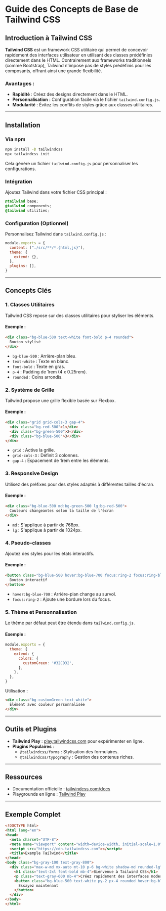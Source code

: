 # Guide des Concepts de Base de Tailwind CSS

## Introduction à Tailwind CSS

**Tailwind CSS** est un framework CSS utilitaire qui permet de concevoir rapidement des interfaces utilisateur en utilisant des classes prédéfinies directement dans le HTML. Contrairement aux frameworks traditionnels (comme Bootstrap), Tailwind n'impose pas de styles prédéfinis pour les composants, offrant ainsi une grande flexibilité.

### Avantages :
- **Rapidité** : Créez des designs directement dans le HTML.
- **Personnalisation** : Configuration facile via le fichier `tailwind.config.js`.
- **Modularité** : Évitez les conflits de styles grâce aux classes utilitaires.

---

## Installation

### Via npm
```bash
npm install -D tailwindcss
npx tailwindcss init
```
Cela génère un fichier `tailwind.config.js` pour personnaliser les configurations.

### Intégration
Ajoutez Tailwind dans votre fichier CSS principal :
```css
@tailwind base;
@tailwind components;
@tailwind utilities;
```

### Configuration (Optionnel)
Personnalisez Tailwind dans `tailwind.config.js` :
```javascript
module.exports = {
  content: ["./src/**/*.{html,js}"],
  theme: {
    extend: {},
  },
  plugins: [],
}
```

---

## Concepts Clés

### 1. Classes Utilitaires
Tailwind CSS repose sur des classes utilitaires pour styliser les éléments.

#### Exemple :
```html
<div class="bg-blue-500 text-white font-bold p-4 rounded">
  Bouton stylisé
</div>
```
- `bg-blue-500` : Arrière-plan bleu.
- `text-white` : Texte en blanc.
- `font-bold` : Texte en gras.
- `p-4` : Padding de 1rem (4 x 0.25rem).
- `rounded` : Coins arrondis.

### 2. Système de Grille
Tailwind propose une grille flexible basée sur Flexbox.

#### Exemple :
```html
<div class="grid grid-cols-3 gap-4">
  <div class="bg-red-500">1</div>
  <div class="bg-green-500">2</div>
  <div class="bg-blue-500">3</div>
</div>
```
- `grid` : Active la grille.
- `grid-cols-3` : Définit 3 colonnes.
- `gap-4` : Espacement de 1rem entre les éléments.

### 3. Responsive Design
Utilisez des préfixes pour des styles adaptés à différentes tailles d'écran.

#### Exemple :
```html
<div class="bg-blue-500 md:bg-green-500 lg:bg-red-500">
  Couleurs changeantes selon la taille de l'écran
</div>
```
- `md` : S'applique à partir de 768px.
- `lg` : S'applique à partir de 1024px.

### 4. Pseudo-classes
Ajoutez des styles pour les états interactifs.

#### Exemple :
```html
<button class="bg-blue-500 hover:bg-blue-700 focus:ring-2 focus:ring-blue-300">
  Bouton interactif
</button>
```
- `hover:bg-blue-700` : Arrière-plan change au survol.
- `focus:ring-2` : Ajoute une bordure lors du focus.

### 5. Thème et Personnalisation
Le thème par défaut peut être étendu dans `tailwind.config.js`.

#### Exemple :
```javascript
module.exports = {
  theme: {
    extend: {
      colors: {
        customGreen: '#32CD32',
      },
    },
  },
}
```
Utilisation :
```html
<div class="bg-customGreen text-white">
  Élément avec couleur personnalisée
</div>
```

---

## Outils et Plugins
- **Tailwind Play** : [play.tailwindcss.com](https://play.tailwindcss.com) pour expérimenter en ligne.
- **Plugins Populaires** :
  - `@tailwindcss/forms` : Stylisation des formulaires.
  - `@tailwindcss/typography` : Gestion des contenus riches.

---

## Ressources
- Documentation officielle : [tailwindcss.com/docs](https://tailwindcss.com/docs)
- Playgrounds en ligne : [Tailwind Play](https://play.tailwindcss.com)

---

## Exemple Complet
```html
<!DOCTYPE html>
<html lang="en">
<head>
  <meta charset="UTF-8">
  <meta name="viewport" content="width=device-width, initial-scale=1.0">
  <script src="https://cdn.tailwindcss.com"></script>
  <title>Exemple Tailwind</title>
</head>
<body class="bg-gray-100 text-gray-800">
  <div class="max-w-md mx-auto mt-10 p-6 bg-white shadow-md rounded-lg">
    <h1 class="text-2xl font-bold mb-4">Bienvenue à Tailwind CSS</h1>
    <p class="text-gray-600 mb-4">Créez rapidement des interfaces modernes et responsives.</p>
    <button class="bg-blue-500 text-white py-2 px-4 rounded hover:bg-blue-700">
      Essayez maintenant
    </button>
  </div>
</body>
</html>
```

